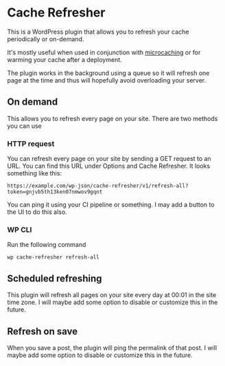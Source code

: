 # Cache Refresher

This is a WordPress plugin that allows you to refresh your cache periodically or on-demand.

It's mostly useful when used in conjunction with [microcaching](https://siipo.la/blog/never-miss-the-cache-with-nginx-microcaching) or for warming your cache after a deployment.

The plugin works in the background using a queue so it will refresh one page at the time and thus will hopefully avoid overloading your server.

## On demand

This allows you to refresh every page on your site. There are two methods you can use

### HTTP request

You can refresh every page on your site by sending a GET request to an URL. You can find this URL under Options and Cache Refresher. It looks something like this:

```
https://example.com/wp-json/cache-refresher/v1/refresh-all?token=gnjvb5th13ken07nmwov9gqnt
```

You can ping it using your CI pipeline or something. I may add a button to the UI to do this also.

### WP CLI

Run the following command

```
wp cache-refresher refresh-all
```

## Scheduled refreshing

This plugin will refresh all pages on your site every day at 00:01 in the site time zone. I will maybe add some option to disable or customize this in the future.

## Refresh on save

When you save a post, the plugin will ping the permalink of that post. I will maybe add some option to disable or customize this in the future.
